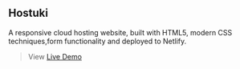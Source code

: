 ## Hostuki ##

A responsive cloud hosting website, built with HTML5, modern CSS techniques,form functionality and deployed to Netlify.

> View  [Live Demo](https://hostuki.netlify.app/ "Hostuki")




